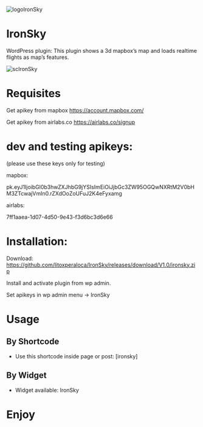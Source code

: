 ![logoIronSky](https://github.com/litoxperaloca/IronSky/assets/15147453/0d7f3340-b2fd-428a-9cf8-165d1052730d)

# IronSky

WordPress plugin: This plugin shows a 3d mapbox’s map and loads realtime flights as map’s features.

![scIronSky](https://github.com/litoxperaloca/IronSky/assets/15147453/08ed678c-4ce1-4959-92d7-3226128f2e60)


# Requisites

Get apikey from mapbox
https://account.mapbox.com/

Get apikey from airlabs.co
https://airlabs.co/signup

# dev and testing apikeys:

(please use these keys only for testing)

mapbox: 

pk.eyJ1IjoibGl0b3hwZXJhbG9jYSIsImEiOiJjbGc3ZW95OGQwNXRtM2V0bHM3ZTcwajVmIn0.rZXdOoZoUFuJ2K4eFyxamg

airlabs:

7ff1aaea-1d07-4d50-9e43-f3d6bc3d6e66

# Installation:

Download: https://github.com/litoxperaloca/IronSky/releases/download/V1.0/ironsky.zip

Install and activate plugin from wp admin.

Set apikeys in wp admin menu -> IronSky

# Usage

## By Shortcode

- Use this shortcode inside page or post: [ironsky]

## By Widget

- Widget available: IronSky

# Enjoy
